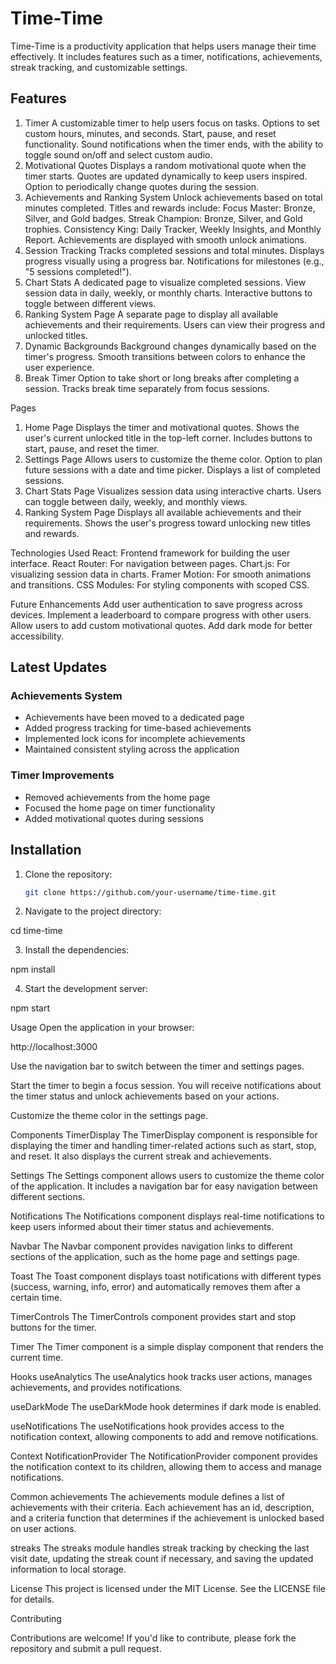 # Time-Time

Time-Time is a productivity application that helps users manage their time effectively. It includes features such as a timer, notifications, achievements, streak tracking, and customizable settings.

## Features

1. Timer
A customizable timer to help users focus on tasks.
Options to set custom hours, minutes, and seconds.
Start, pause, and reset functionality.
Sound notifications when the timer ends, with the ability to toggle sound on/off and select custom audio.
2. Motivational Quotes
Displays a random motivational quote when the timer starts.
Quotes are updated dynamically to keep users inspired.
Option to periodically change quotes during the session.
3. Achievements and Ranking System
Unlock achievements based on total minutes completed.
Titles and rewards include:
Focus Master: Bronze, Silver, and Gold badges.
Streak Champion: Bronze, Silver, and Gold trophies.
Consistency King: Daily Tracker, Weekly Insights, and Monthly Report.
Achievements are displayed with smooth unlock animations.
4. Session Tracking
Tracks completed sessions and total minutes.
Displays progress visually using a progress bar.
Notifications for milestones (e.g., "5 sessions completed!").
5. Chart Stats
A dedicated page to visualize completed sessions.
View session data in daily, weekly, or monthly charts.
Interactive buttons to toggle between different views.
6. Ranking System Page
A separate page to display all available achievements and their requirements.
Users can view their progress and unlocked titles.
7. Dynamic Backgrounds
Background changes dynamically based on the timer's progress.
Smooth transitions between colors to enhance the user experience.
8. Break Timer
Option to take short or long breaks after completing a session.
Tracks break time separately from focus sessions.


Pages
1. Home Page
Displays the timer and motivational quotes.
Shows the user's current unlocked title in the top-left corner.
Includes buttons to start, pause, and reset the timer.
2. Settings Page
Allows users to customize the theme color.
Option to plan future sessions with a date and time picker.
Displays a list of completed sessions.
3. Chart Stats Page
Visualizes session data using interactive charts.
Users can toggle between daily, weekly, and monthly views.
4. Ranking System Page
Displays all available achievements and their requirements.
Shows the user's progress toward unlocking new titles and rewards.


Technologies Used
React: Frontend framework for building the user interface.
React Router: For navigation between pages.
Chart.js: For visualizing session data in charts.
Framer Motion: For smooth animations and transitions.
CSS Modules: For styling components with scoped CSS.

Future Enhancements
Add user authentication to save progress across devices.
Implement a leaderboard to compare progress with other users.
Allow users to add custom motivational quotes.
Add dark mode for better accessibility.


## Latest Updates

### Achievements System
- Achievements have been moved to a dedicated page
- Added progress tracking for time-based achievements
- Implemented lock icons for incomplete achievements
- Maintained consistent styling across the application

### Timer Improvements
- Removed achievements from the home page
- Focused the home page on timer functionality
- Added motivational quotes during sessions

## Installation

1. Clone the repository:
   ```bash
   git clone https://github.com/your-username/time-time.git

2. Navigate to the project directory:

cd time-time

3. Install the dependencies:

npm install

4. Start the development server:

npm start

Usage
Open the application in your browser:

http://localhost:3000

Use the navigation bar to switch between the timer and settings pages.

Start the timer to begin a focus session. You will receive notifications about the timer status and unlock achievements based on your actions.

Customize the theme color in the settings page.

Components
TimerDisplay
The TimerDisplay component is responsible for displaying the timer and handling timer-related actions such as start, stop, and reset. It also displays the current streak and achievements.

Settings
The Settings component allows users to customize the theme color of the application. It includes a navigation bar for easy navigation between different sections.

Notifications
The Notifications component displays real-time notifications to keep users informed about their timer status and achievements.

Navbar
The Navbar component provides navigation links to different sections of the application, such as the home page and settings page.

Toast
The Toast component displays toast notifications with different types (success, warning, info, error) and automatically removes them after a certain time.

TimerControls
The TimerControls component provides start and stop buttons for the timer.

Timer
The Timer component is a simple display component that renders the current time.

Hooks
useAnalytics
The useAnalytics hook tracks user actions, manages achievements, and provides notifications.

useDarkMode
The useDarkMode hook determines if dark mode is enabled.

useNotifications
The useNotifications hook provides access to the notification context, allowing components to add and remove notifications.

Context
NotificationProvider
The NotificationProvider component provides the notification context to its children, allowing them to access and manage notifications.

Common
achievements
The achievements module defines a list of achievements with their criteria. Each achievement has an id, description, and a criteria function that determines if the achievement is unlocked based on user actions.

streaks
The streaks module handles streak tracking by checking the last visit date, updating the streak count if necessary, and saving the updated information to local storage.

License
This project is licensed under the MIT License. See the LICENSE file for details.

Contributing

Contributions are welcome! If you'd like to contribute, please fork the repository and submit a pull request.
